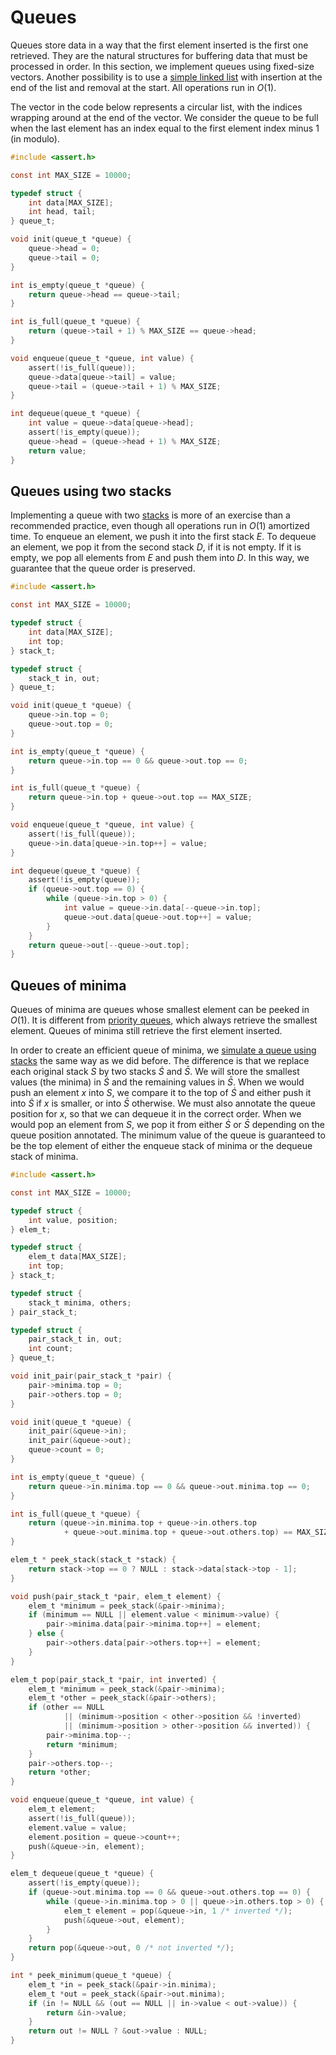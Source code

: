 # Queues

Queues store data in a way that the first element inserted is the first one
retrieved. They are the natural structures for buffering data that must be
processed in order. In this section, we implement queues using fixed-size
vectors. Another possibility is to use a [simple linked list](./linked-list.md)
with insertion at the end of the list and removal at the start. All operations
run in $O(1)$.

The vector in the code below represents a circular list, with the indices
wrapping around at the end of the vector. We consider the queue to be full when
the last element has an index equal to the first element index minus 1 (in
modulo).

```c
#include <assert.h>

const int MAX_SIZE = 10000;

typedef struct {
    int data[MAX_SIZE];
    int head, tail;
} queue_t;

void init(queue_t *queue) {
    queue->head = 0;
    queue->tail = 0;
}

int is_empty(queue_t *queue) {
    return queue->head == queue->tail;
}

int is_full(queue_t *queue) {
    return (queue->tail + 1) % MAX_SIZE == queue->head;
}

void enqueue(queue_t *queue, int value) {
    assert(!is_full(queue));
    queue->data[queue->tail] = value;
    queue->tail = (queue->tail + 1) % MAX_SIZE;
}

int dequeue(queue_t *queue) {
    int value = queue->data[queue->head];
    assert(!is_empty(queue));
    queue->head = (queue->head + 1) % MAX_SIZE;
    return value;
}
```


## Queues using two stacks

Implementing a queue with two [stacks](./stack.md) is more of an exercise than a
recommended practice, even though all operations run in $O(1)$ amortized time.
To enqueue an element, we push it into the first stack $E$. To dequeue an
element, we pop it from the second stack $D$, if it is not empty. If it is
empty, we pop all elements from $E$ and push them into $D$.  In this way, we
guarantee that the queue order is preserved.

```c
#include <assert.h>

const int MAX_SIZE = 10000;

typedef struct {
    int data[MAX_SIZE];
    int top;
} stack_t;

typedef struct {
    stack_t in, out;
} queue_t;

void init(queue_t *queue) {
    queue->in.top = 0;
    queue->out.top = 0;
}

int is_empty(queue_t *queue) {
    return queue->in.top == 0 && queue->out.top == 0;
}

int is_full(queue_t *queue) {
    return queue->in.top + queue->out.top == MAX_SIZE;
}

void enqueue(queue_t *queue, int value) {
    assert(!is_full(queue));
    queue->in.data[queue->in.top++] = value;
}

int dequeue(queue_t *queue) {
    assert(!is_empty(queue));
    if (queue->out.top == 0) {
        while (queue->in.top > 0) {
            int value = queue->in.data[--queue->in.top];
            queue->out.data[queue->out.top++] = value;
        }
    }
    return queue->out[--queue->out.top];
}
```


## Queues of minima

Queues of minima are queues whose smallest element can be peeked in $O(1)$. It
is different from [priority queues](./heap.md), which always retrieve the
smallest element. Queues of minima still retrieve the first element inserted.

In order to create an efficient queue of minima, we [simulate a queue using
stacks](#queues-using-two-stacks) the same way as we did before. The difference
is that we replace each original stack $S$ by two stacks $\dot{S}$ and
$\bar{S}$.  We will store the smallest values (the minima) in $\dot{S}$ and the
remaining values in $\bar{S}$.  When we would push an element $x$ into $S$, we
compare it to the top of $\dot{S}$ and either push it into $\dot{S}$ if $x$ is
smaller, or into $\bar{S}$ otherwise. We must also annotate the queue position
for $x$, so that we can dequeue it in the correct order. When we would pop an
element from $S$, we pop it from either $\dot{S}$ or $\bar{S}$ depending on the
queue position annotated. The minimum value of the queue is guaranteed to be the
top element of either the enqueue stack of minima or the dequeue stack of
minima.

```c
#include <assert.h>

const int MAX_SIZE = 10000;

typedef struct {
    int value, position;
} elem_t;

typedef struct {
    elem_t data[MAX_SIZE];
    int top;
} stack_t;

typedef struct {
    stack_t minima, others;
} pair_stack_t;

typedef struct {
    pair_stack_t in, out;
    int count;
} queue_t;

void init_pair(pair_stack_t *pair) {
    pair->minima.top = 0;
    pair->others.top = 0;
}

void init(queue_t *queue) {
    init_pair(&queue->in);
    init_pair(&queue->out);
    queue->count = 0;
}

int is_empty(queue_t *queue) {
    return queue->in.minima.top == 0 && queue->out.minima.top == 0;
}

int is_full(queue_t *queue) {
    return (queue->in.minima.top + queue->in.others.top
            + queue->out.minima.top + queue->out.others.top) == MAX_SIZE;
}

elem_t * peek_stack(stack_t *stack) {
    return stack->top == 0 ? NULL : stack->data[stack->top - 1];
}

void push(pair_stack_t *pair, elem_t element) {
    elem_t *minimum = peek_stack(&pair->minima);
    if (minimum == NULL || element.value < minimum->value) {
        pair->minima.data[pair->minima.top++] = element;
    } else {
        pair->others.data[pair->others.top++] = element;
    }
}

elem_t pop(pair_stack_t *pair, int inverted) {
    elem_t *minimum = peek_stack(&pair->minima);
    elem_t *other = peek_stack(&pair->others);
    if (other == NULL
            || (minimum->position < other->position && !inverted)
            || (minimum->position > other->position && inverted)) {
        pair->minima.top--;
        return *minimum;
    }
    pair->others.top--;
    return *other;
}

void enqueue(queue_t *queue, int value) {
    elem_t element;
    assert(!is_full(queue));
    element.value = value;
    element.position = queue->count++;
    push(&queue->in, element);
}

elem_t dequeue(queue_t *queue) {
    assert(!is_empty(queue));
    if (queue->out.minima.top == 0 && queue->out.others.top == 0) {
        while (queue->in.minima.top > 0 || queue->in.others.top > 0) {
            elem_t element = pop(&queue->in, 1 /* inverted */);
            push(&queue->out, element);
        }
    }
    return pop(&queue->out, 0 /* not inverted */);
}

int * peek_minimum(queue_t *queue) {
    elem_t *in = peek_stack(&pair->in.minima);
    elem_t *out = peek_stack(&pair->out.minima);
    if (in != NULL && (out == NULL || in->value < out->value)) {
        return &in->value;
    }
    return out != NULL ? &out->value : NULL;
}
```
